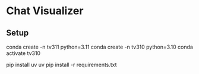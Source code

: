 # Chat Visualizer

## Setup

conda create -n tv311 python=3.11
conda create -n tv310 python=3.10
conda activate tv310

pip install uv
uv pip install -r requirements.txt